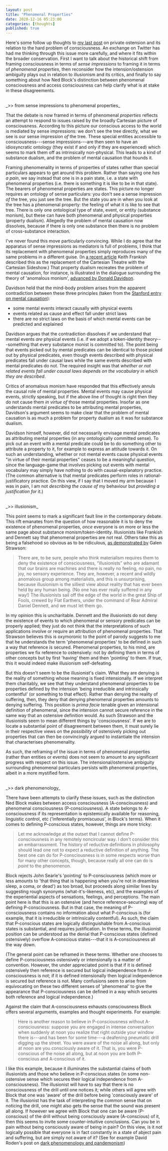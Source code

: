 ```yaml
---
layout: post
title: "Phenomenal Properties"
date: 2020-12-16 05:23:00
categories: [thoughts]
published: true
---
```


Here's some follow up thoughts to [my last post]({{site.baseurl}}/2020/12/09/hard-problem.html) on private ostension and its relation to the hard problem of consciousness. An exchange on Twitter has had me thinking through this issue more carefully, and where it fits within the broader conservation. First I want to talk about the historical shift from framing consciousness in terms of _sense impressions_ to framing it in terms of _phenomenal properties_, then reconsider how the intension/ostension ambiguity plays out in relation to illusionism and its critics, and finally to say something about how Ned Block's distinction between phenomenal consciousness and access consciousness can help clarify what is at stake in these disagreements.

<br />
_>> from sense impressions to phenomenal properties_

That the debate is now framed in terms of phenomenal _properties_ reflects an attempt to respond to issues raised by the broadly Cartesian picture of consciousness. According to this picture our conscious access to the world is mediated by sense impressions: we don't see the tree directly, what we see is our sense impression _of_ the tree. These special entities accessible to consciousness---sense impressions---are then seen to have an idiosyncratic ontology (they exist if and only if they are experienced) which seems to mark them off as intrinsically non-physical. This leads to a kind of substance dualism, and the problem of mental causation that hounds it.

Framing phenomenality in terms of properties of states rather than special particulars appears to get around this problem. Rather than saying one _has a pain_, we say instead that one is in a pain state, i.e. a state with phenomenal properties (i.e. there is something it is like to be in that state). The bearers of phenomenal properties are states. This picture no longer requires an ontology of sense particulars: you don't see a sense impression _of_ the tree, you just see the tree. But the state you are in when you look at the tree has a phenomenal property: the feeling of what it is like to see that tree. There is only one ontological type of state, event, or entity (substance monism), but these can have both phenomenal and physical properties (property dualism). Allegedly the problem of mental causation now dissolves, because if there is only one substance then there is no problem of cross-substance interaction.

I've never found this move particularly convincing. While I do agree that the apparatus of sense impressions as mediators is full of problems, I think that its replacement with phenomenal properties simply reproduces many of the same problems in a different guise. (In [a recent article](https://www.philosophersmag.com/essays/222-the-lure-of-the-cartesian-sideshow) Keith Frankish described this as the replacement of the Cartesian Theatre with the Cartesian Sideshow.) That property dualism recreates the problem of mental causation, for instance, is illustrated in the dialogue surrounding the theory of 'anomalous monism', [advanced by Donald Davidson]({{site.baseurl}}/assets/pdf/davidson-mental-events.pdf).

Davidson held that the mind-body problem arises from the apparent contradiction between these three principles (taken from the [Stanford entry on mental causation](https://plato.stanford.edu/entries/mental-causation/#AscPro)):

- some mental events interact causally with physical events
- events related as cause and effect fall under strict laws
- there are no strict laws on the basis of which mental events can be predicted and explained

Davidson argues that the contradiction dissolves if we understand that mental events _are_ physical events (i.e. if we adopt a token-identity theory---something that every substance monist is committed to). The point being that events picked out by mental predicates can be identical to those picked out by physical predicates, even though events described with physical predicates fall under causal laws while the same events described with mental predicates do not. The required insight was that _whether or not related events fall under causal laws depends on the vocabulary in which they are described_.

Critics of anomalous monism have responded that this effectively annuls the causal role of mental properties. Mental events may cause physical events, strictly speaking, but if the above line of thought is right then they do not cause them _in virtue of_ those mental properties. Insofar as one understands mental predicates to be attributing mental properties, Davidson's argument seems to make clear that the problem of mental causation is as much a problem for property dualism as it was for substance dualism.

Davidson himself, however, did not necessarily envisage mental predicates as attributing mental properties (in any ontologically committed sense). To pick out an event with a mental predicate could be to do something other to attribute a property to it, for example to express an attitude towards it. On such an understanding, whether or not mental events cause physical events "in virtue of their mental properties" ceases to be a meaningful question, since the language-game that involves picking out events with mental vocabulary may simply have nothing to do with causal-explanatory practice. (The common alternative is that mental predicates perform roles in rational-justificatory practice. On this view, if I say that I moved my arm because I was in pain, I am not _describing the cause of_ my behaviour but _providing a justification for_ it.)

<br />
_>> illusionism_

This point seems to mark a significant fault line in the contemporary debate. This rift emanates from the question of how reasonable it is to deny the existence of phenomenal properties, _once_ everyone is on more or less the same page about substance monism/token-identity. Illusionists like Frankish and Dennett say that phenomenal properties are not real. Others take this as being a falsehood so obvious as to be ridiculous, [as demonstrated by](https://www.theguardian.com/books/2019/dec/27/galileos-error-by-philip-goff-review) Galen Strawson:

> There are, to be sure, people who think materialism requires them to deny the existence of consciousness, “illusionists” who are adamant that our brains are machines and there is really no feeling, no pain, no joy, no sensory experience. They are, however, a recent and wildly anomalous group among materialists, and this is unsurprising, because illusionism is the silliest view about reality that has ever been held by any human being. (No one has ever really suffered in any way!) The illusionists sail off the edge of the world in the great Ship of Fools, crewed by Flat Earthers, under the command of Rear Admiral Daniel Dennett, and we must let them go.

In my opinion this is uncharitable. Dennett and the illusionists do not deny the existence of events to which phenomenal or sensory predicates can be properly applied; they just do not think that the interpretations of such applications involve or require an attribution of phenomenal properties. That Strawson believes this is oxymoronic to the point of parody suggests to me that he understands the term 'phenomenal properties' to be defined in such a way that reference is secured. Phenomenal properties, to his mind, are properties we fix reference to ostensively: not by defining them in terms of other concepts but by first 'having' them and then 'pointing' to them. If true, this it would indeed make illusionism self-defeating.

But this doesn't seem to be the illusionist's claim. What they are denying is the reality of something whose meaning is fixed intensionally. If we interpret them charitably, we see that they understand phenomenal properties to be properties defined by the intension 'being irreducible and intrinsically contentful' (or something to that effect). Rather than denying the reality of suffering, then, they deny that denying phenomenal properties amounts to denying suffering. This position is _prima facie_ tenable given an intensional definition of phenomenal, since the intension cannot secure reference in the same way that an ostensive definition would. As such Strawson and the illusionists seem to mean different things by 'consciousness'. If we are to locate a substantial point of disagreement between them, it must surely lie in their respective views on the _possibility_ of ostensively picking out properties that can then be convincingly argued to instantiate the intension that characterises phenomenality.

As such, the reframing of the issue in terms of phenomenal properties (rather than entities or events) does not seem to amount to any significant progress with respect on this issue. The intensional/ostensive ambiguity surrounding phenomenal particulars persists with phenomenal properties, albeit in a more mystified form.


<br />
_>> dark phenomenology_

There have been attempts to clarify these issues, such as the distinction Ned Block makes between access consciousness (A-consciousness) and phenomenal consciousness (P-consciousness). A state belongs to A-consciousness if its representation is epistemically available for reasoning, linguistic control, etc ('inferentially promiscuous', in Block's terms). When it comes to defining P-conscious states, however, things are more tricky:

> Let me acknowledge at the outset that I cannot define P-consciousness in any remotely noncircular way. I don't consider this an embarrassment. The history of reductive definitions in philosophy should lead one not to expect a reductive definition of anything. The best one can do for P-consciousness is in some respects worse than for many other concepts, though, because really all one can do is _point_ to the phenomenon.

Block rejects John Searle's 'pointing' to P-consciousness (which more or less amounts to 'that thing that is happening when you're not in dreamless sleep, a coma, or dead') as too broad, but proceeds along similar lines by suggesting rough synonyms (what-it's-likeness, etc), and the examples of the experiential aspects of sensations, feelings, and perceptions. The main point here is that this is an ostensive (and hence reference-securing) way of defining P-consciousness. But in that case, the meaning of P-consciousness contains no information about what P-conscious is (for example, that it is irreducible or intrinsically contentful). As such, the claim that P-conscious states are logically distinguishable from A-conscious states is substantial, and requires justification. In these terms, the illusionist position can be understood as the denial that P-conscious states (defined ostensively) overflow A-conscious states---that it is A-consciousness all the way down.

(The general point can be reframed in these terms. Whether one chooses to define P-consciousness ostensively or intensionally is a matter of convention. However, the under appreciated point is that if it is defined ostensively then reference is secured but logical independence from A-consciousness is not; if it is defined intensionally then logical independence is secured but reference is not. Many confusions seem to arise from equivocating on these two different senses of 'phenomenal' to give the appearance that P-consciousness can be defined in a way which secures both reference and logical independence.)

Against the claim that A-consciousness exhausts consciousness Block offers several arguments, examples and thought experiments. For example:

> Here is another reason to believe in P-consciousness without A-consciousness: suppose you are engaged in intense conversation when suddenly at noon you realize that right outside your window there is---and has been for some time---a deafening pneumatic drill digging up the street. You were aware of the noise all along, but only at noon are you consciously aware of it. That is, you were P-conscious of the noise all along, but at noon you are both P-conscious and A-conscious of it.

I like this example, because it illuminates the substantial claims of both illusionists and those who believe in P-conscious states (in some non-ostensive sense which secures their logical independence from A-consciousness). The illusionist will have to say that there is no consciousness of the drill until one notices it; while others will agree with Block that one was 'aware' of the drill before being 'consciously aware' of it. The illusionist has the task of interpreting the common sense that on noticing the drill, one might also gets the sense that the sound was present all along. If however we agree with Block that one can be aware (P-conscious) of the drill without being consciously aware (A-conscious) of it, then this seems to invite some counter-intuitive conclusions. Can you be in pain without being consciously aware of being in pain? On this view, is it not logically possible that everyone is in fact constantly in a state of abject pain and suffering, but are simply not aware of it? (See for example David Roden's post on [dark phenomenology and pandemonism](https://enemyindustry.wordpress.com/2020/09/25/dark-panpsychism-philip-goff-and-pandemonism/))
